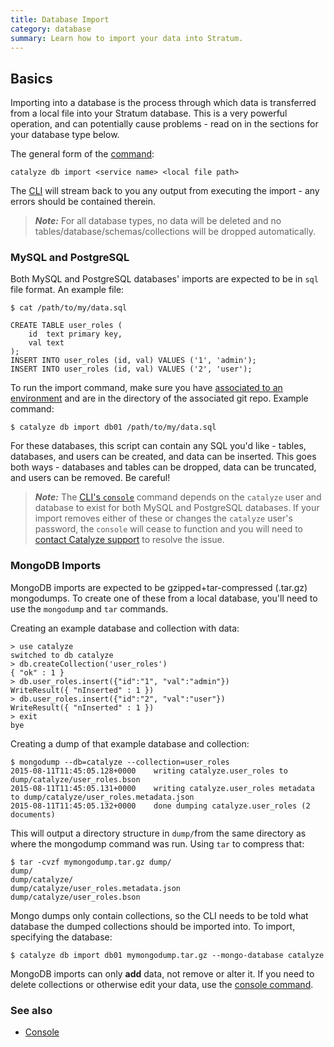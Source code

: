 ```yaml
---
title: Database Import
category: database
summary: Learn how to import your data into Stratum.
---
```


## Basics

Importing into a database is the process through which data is transferred from a local file into your Stratum database. This is a very powerful operation, and can potentially cause problems - read on in the sections for your database type below.

The general form of the [command](/paas/paas-cli-reference#import):

```
catalyze db import <service name> <local file path>
```

The [CLI](/paas/paas-cli-reference) will stream back to you any output from executing the import - any errors should be contained therein.

> ***Note:*** For all database types, no data will be deleted and no tables/database/schemas/collections will be dropped automatically.



### MySQL and PostgreSQL

Both MySQL and PostgreSQL databases' imports are expected to be in `sql` file format. An example file:

```
$ cat /path/to/my/data.sql

CREATE TABLE user_roles (
    id  text primary key,
    val text
);
INSERT INTO user_roles (id, val) VALUES ('1', 'admin');
INSERT INTO user_roles (id, val) VALUES ('2', 'user');
```

To run the import command, make sure you have [associated to an environment](/paas/paas-cli-reference#associate) and are in the directory of the associated git repo. Example command:

```
$ catalyze db import db01 /path/to/my/data.sql
```

For these databases, this script can contain any SQL you'd like - tables, databases, and users can be created, and data can be inserted. This goes both ways - databases and tables can be dropped, data can be truncated, and users can be removed. Be careful!

> ***Note:*** The [CLI's `console`](/paas/paas-cli-reference#console) command depends on the `catalyze` user and database to exist for both MySQL and PostgreSQL databases. If your import removes either of these or changes the `catalyze` user's password, the `console` will cease to function and you will need to [contact Catalyze support](/stratum/articles/contact) to resolve the issue.

### MongoDB Imports

MongoDB imports are expected to be gzipped+tar-compressed (.tar.gz) mongodumps. To create one of these from a local database, you'll need to use the `mongodump` and `tar` commands.

Creating an example database and collection with data:

```
> use catalyze
switched to db catalyze
> db.createCollection('user_roles')
{ "ok" : 1 }
> db.user_roles.insert({"id":"1", "val":"admin"})
WriteResult({ "nInserted" : 1 })
> db.user_roles.insert({"id":"2", "val":"user"})
WriteResult({ "nInserted" : 1 })
> exit
bye
```

Creating a dump of that example database and collection:

```
$ mongodump --db=catalyze --collection=user_roles
2015-08-11T11:45:05.128+0000    writing catalyze.user_roles to dump/catalyze/user_roles.bson
2015-08-11T11:45:05.131+0000    writing catalyze.user_roles metadata to dump/catalyze/user_roles.metadata.json
2015-08-11T11:45:05.132+0000    done dumping catalyze.user_roles (2 documents)
```

This will output a directory structure in `dump/`from the same directory as where the mongodump command was run. Using `tar` to compress that:

```
$ tar -cvzf mymongodump.tar.gz dump/
dump/
dump/catalyze/
dump/catalyze/user_roles.metadata.json
dump/catalyze/user_roles.bson
```

Mongo dumps only contain collections, so the CLI needs to be told what database the dumped collections should be imported into. To import, specifying the database:

```
$ catalyze db import db01 mymongodump.tar.gz --mongo-database catalyze
```

MongoDB imports can only **add** data, not remove or alter it. If you need to delete collections or otherwise edit your data, use the [console command](/paas/paas-cli-reference#console).

### See also

* [Console](/paas/paas-cli-reference#console)
